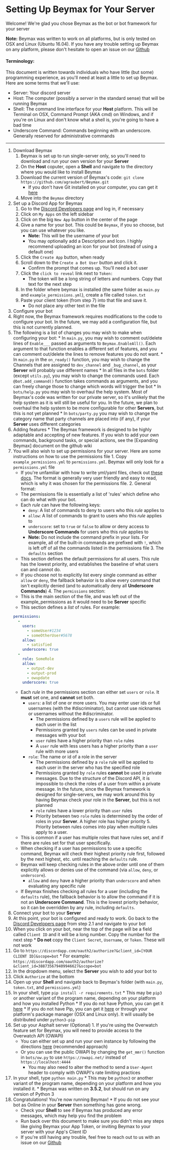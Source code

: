 # Setting Up Beymax for Your Server

Welcome! We're glad you chose Beymax as the bot or bot framework for your server

**Note:** Beymax was written to work on all platforms, but is only tested on OSX
and Linux (Ubuntu 16.04). If you have any trouble setting up Beymax on any platform,
please don't hesitate to open an issue on our [Github](https://github.com/agraubert/Beymax)

#### Terminology:

This document is written towards individuals who have little (but some) programming
experience, as you'll need at least a little to set up Beymax. Here are some terms
that we'll use:

* Server: Your discord server
* Host: The computer (possibly a *server* in the standard sense) that will be running Beymax
* Shell: The command line interface for your **Host** platform. This will be
Terminal on OSX, Command Prompt (AKA cmd) on Windows, and if you're on Linux and
don't know what a shell is, you're going to have a bad time
* Underscore Command: Commands beginning with an underscore. Generally reserved for administrative commands

---

1. Download Beymax
    1. Beymax is set up to run single-server only, so you'll need to download and
    run your own version for your **Server**
    2. On the **Host** coputer, open a **Shell** and navigate to the directory where
    you would like to install Beymax
    3. Download the current version of Beymax's code: `git clone https://github.com/agraubert/Beymax.git`
        * If you don't have Git installed on your computer, you can get it [here](https://git-scm.com/)
    4. Move into the `Beymax` directory
2. Set up a Discord App for Beymax
    1. Go to the [Discord Developers page](https://discordapp.com/developers/) and
    log in, if necessary
    2. Click on `My Apps` on the left sidebar
    3. Click on the big `New App` button in the center of the page
    4. Give a name for your bot. This could be `Beymax`, if you so choose, but you
    can use whatever you like.
        * **Note:** This will be the username of your bot
        * You may optionally add a Description and Icon. I highly recommend uploading
    an icon for your bot (instead of using a default one)
    5. Click the `Create App` button, when ready
    6. Scroll down to the `Create a Bot User` button and click it.
        * Confirm the prompt that comes up. You'll need a bot user
    7. Click the `click to reveal` link next to `Token:`
        * The token will be a long string of letters and numbers. Copy that text for
        the next step
    8. In the folder where beymax is installed (the same folder as `main.py` and
    `example_permissions.yml`), create a file called `token.txt`
    9. Paste your client token (from step 7) into that file and save it.
        * Do not place any other text in the file
3. Configure your bot
  1. Right now, the Beymax framework requires modifications to the code to configure
  your bot. In the future, we may add a configuration file, but this is not currently
  planned.
  2. The following is a list of changes you may wish to make when configuring your bot:
    * In `main.py`, you may wish to comment out/delete lines of `Enable___` passed as
    arguments to `Beymax.EnableAll()`. Each argument to that function enables a
    different set of features, and you can comment out/delete the lines to remove features
    you do not want.
    * In `main.py` in the `on_ready()` function, you may wish to change the Channels
    that are assigned to `dev_channel` and `_bug_channel`, as your **Server** will probably
    use different names
    * In all files in the `bots` folder (except `utils.py`), you may wish to change
    the commands used. Each `@bot.add_command()` function takes commands as arguments,
    and you can freely change those to change which words will trigger the bot
    * In `bots/help.py` you may wish to overhaul the help system. Most of Beymax's
    code was written for our private server, so it's unlikely that the help system
    as it is will still be useful for you. In the future, we plan to overhaul the
    help system to be more configurable for other **Servers**, but this is not
    yet planned
    * In `bots/party.py` you may wish to change the category name that party channels
    are placed into (if any), if your **Server** uses different categories
  4. Adding features
    * The Beymax framework is designed to be highly adaptable and accepting of new
    features. If you wish to add your own commands, background tasks, or special
    actions, see the [Expanding Beymax] document on the github wiki
  3. You will also wish to set up permissions for your server. Here are some
  instructions on how to use the permissions file
    1. Copy `example_permissions.yml` to `permissions.yml`. Beymax will only look
    for a `permissions.yml` file
        * If you're unfamiliar with how to write yml/yaml files, check out [these docs](http://www.yaml.org/start.html).
        The format is generally very user friendly and easy to read, which is why
        it was chosen for the permissions file.
    2. General format:
        * The permissions file is essentially a list of 'rules' which define who
        can do what with your bot.
        * Each *rule* can have the following keys:
          * `deny`: A list of commands to deny to users who this  *rule* applies to
          * `allow`: A list of commands to grant to users who this *rule* applies to
          * `underscore`: set to `true` or `false` to allow or deny access to
          **Underscore Commands** for users who this *rule* applies to
          * **Note:** Do not include the command prefix in your lists. For example,
          all of the built-in commands are prefixed with `!`, which is left off of
          all the commands listed in the permissions file
    3. The `defaults` section
        * This section defines the default permissions for all users. This rule has
        the lowest priority, and establishes the baseline of what users can and cannot do.
        * If you choose not to explicitly list every single command as either `allow`
        or `deny`, the fallback behavior is to allow every command that isn't explicitly
        denied (and to automatically deny all **Underscore Commands**)
    4. The `permissions` section:
        * This is the main section of the file, and was left out of the example_permissions
        as it would need to be **Server** specific
        * This section defines a *list* of rules. For example:
      ```yml
      permissions:
        -
          users:
            - someUser#1234
            - someOtherUser#5678
          allow:
            - satisfied
          underscore: true
        -
          role: SomeRole
          allow:
            - output-dev
            - output-prod
            - owupdate
          underscore: true
      ```
        * Each *rule* in the permissions section can either set `users` or `role`.
        It **must** set one, and **cannot** set both.
          * `users`: a list of one or more users. You may enter user ids or full
          usernames (with the #discriminator), but cannot use nicknames or usernames
          without the #discriminator.
            * The permissions defined by a `users` rule will be applied to each user
            in the list
            * Permissions granted by `users` rules can be used in private messages with
            your bot
            * `user` rules have a higher priority than `role` rules
            * A `user` rule with less users has a higher priority than a `user` rule
            with more users
          * `role`: The name or id of a role in the server
            * The permissions defined by a `role` rule will be applied to each user
            in the server who has the specified role
            * Permissions granted by `role` rules **cannot** be used in private messages.
            Due to the structure of the Discord API, it is impossible to check the roles
            of a user from within a private message. In the future, since the Beymax
            framework is designed for single-servers, we may work around this by having
            Beymax check your role in the **Server**, but this is not planned
            * `role` rules have a lower priority than `user` rules
            * Priority between two `role` rules is determined by the order of roles
          in your **Server**. A higher role has higher priority
    5. Priority between rules comes into play when multiple rules apply to a user.
        * This is common if a user has multiple roles that have rules set, and if there
        are rules set for that user specifically.
        * When checking if a user has permissions to use a specific command, Beymax
        will check their highest priority rule first, followed by the next highest,
        etc. until reaching the `defaults` rule.
        * Beymax will keep checking rules in the above order until one of them explicitly
        allows or denies use of the command (via `allow`, `deny`, or `underscore`).
          * `allow` and `deny` have a higher priority than `underscore` and when
          evaluating any specific rule
        * If Beymax finishes checking all rules for a user (including the `defaults`
          rule), the fallback behavior is to allow the command if it is not an
          **Underscore Command**. This is the lowest priority behavior, so it can be
          overridden by any rule, including `defaults`.
4. Connect your bot to your **Server**
  1. At this point, your bot is configured and ready to work. Go back to the
  [Discord Developers page](https://discordapp.com/developers/) from step 2.1
  and navigate to your bot
  2. When you click on your bot, near the top of the page will be a field called
  `Client ID` and it will be a long number. Copy the number for the next step
    * **Do not** copy the `Client Secret`, `Username`, or `Token`. These will not
    work
  3. Go to `https://discordapp.com/oauth2/authorize?&client_id=[YOUR CLIENT ID]&scope=bot`
    * For example: `https://discordapp.com/oauth2/authorize?&client_id=388735679409946627&scope=bot`
  4. In the dropdown menu, select the **Server** you wish to add your bot to
  5. Click `Authorize` at the bottom
  6. Open up your **Shell** and navigate back to Beymax's folder (with `main.py`,
    `token.txt`, and `permissions.yml`)
  7. In your shell, type `pip install -r requirements.txt`
    * This may be `pip3` or another variant of the program name, depending on your
    platform and how you installed Python
    * If you do not have Python, you can get it [here](https://www.python.org/)
    * If you do not have Pip, you can get it [here](https://pip.pypa.io/en/stable/installing/)
    or through your platform's package manager (OSX and Linux only). It will usually
    be distributed under `python3-pip`
  8. Set up your Asphalt server (Optional)
    1. If you're using the Overwatch feature set for Beymax, you will need to provide
    access to the Overwatch API (OWAPI)
      * You can either set up and run your own instance by following the directions
      [here](https://github.com/SunDwarf/OWAPI) (recommended approach)
      * Or you can use the public OWAPI by changing the `get_mmr()` function in
      `bots/ow.py` to use `https://owapi.net/` instead of `https://localhost:4444`
        * You may also need to alter the method to send a `User-Agent` header to
        comply with OWAPI's rate limiting practices
  9. In your shell, type `python main.py`
    * This may be `python3` or another variant of the program name, depending on
    your platform and how you installed it.
    * Beymax was written on **3.5.2**, but should run on any version of Python 3
  10. Congratulations! You're now running Beymax!
    * If you do not see your bot as Online in your **Server** then something has
    gone wrong.
        * Check your **Shell** to see if Beymax has produced any error messages, which
        may help you find the problem
        * Run back over this document to make sure you didn't miss any steps like
        giving Beymax your App Token, or inviting Beymax to your server with your
        App's Client ID
        * If you're still having any trouble, feel free to reach out to us with an
        issue on our [Github](https://github.com/agraubert/Beymax)
